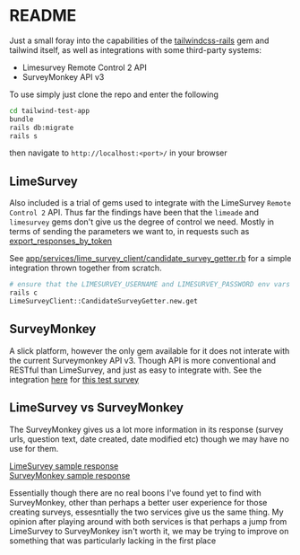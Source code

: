 # README

Just a small foray into the capabilities of the [tailwindcss-rails](https://github.com/rails/tailwindcss-rails) gem and tailwind itself, as well as integrations with some third-party systems:

- Limesurvey Remote Control 2 API
- SurveyMonkey API v3

To use simply just clone the repo and enter the following

```bash
cd tailwind-test-app
bundle
rails db:migrate
rails s
```

then navigate to `http://localhost:<port>/` in your browser

## LimeSurvey

Also included is a trial of gems used to integrate with the LimeSurvey `Remote Control 2` API.
Thus far the findings have been that the `limeade` and `limesurvey` gems don't give us the degree of control we need.
Mostly in terms of sending the parameters we want to, in requests such as [export_responses_by_token](https://api.limesurvey.org/classes/remotecontrol_handle.html#method_export_responses_by_token)

See [app/services/lime_survey_client/candidate_survey_getter.rb](https://github.com/colyn-tomahawk-labs/tailwind-test-app/blob/master/app/services/lime_survey_client/candidate_survey_getter.rb) for a simple integration thrown together from scratch.

```bash
# ensure that the LIMESURVEY_USERNAME and LIMESURVEY_PASSWORD env vars are set in .env
rails c
LimeSurveyClient::CandidateSurveyGetter.new.get
```

## SurveyMonkey

A slick platform, however the only gem available for it does not interate with the current Surveymonkey API v3.
Though API is more conventional and RESTful than LimeSurvey, and just as easy to integrate with.
See the integration [here](https://github.com/colyn-tomahawk-labs/tailwind-test-app/blob/master/app/services/survey_monkey/getter.rb) for [this test survey](https://www.surveymonkey.com/r/KS32HSH)

## LimeSurvey vs SurveyMonkey

The SurveyMonkey gives us a lot more information in its response (survey urls, question text, date created, date modified etc) though we may have no use for them.

[LimeSurvey sample response](https://github.com/colyn-tomahawk-labs/tailwind-test-app/wiki/Limesurvey-Remote-Control-API-sample-response)\
[SurveyMonkey sample response](https://github.com/colyn-tomahawk-labs/tailwind-test-app/wiki/SurveyMonkey-API-v3-sample-response)

Essentially though there are no real boons I've found yet to find with SurveyMonkey, other than perhaps a better user experience for those creating surveys, essesntially the two services give us the same thing.
My opinion after playing around with both services is that perhaps a jump from LimeSurvey to SurveyMonkey isn't worth it, we may be trying to improve on something that was particularly lacking in the first place